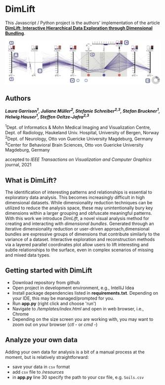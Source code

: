 # DimLift
This Javascript / Python project is the authors' implementation of the article **[DimLift: Interactive Hierarchical Data Exploration through Dimensional Bundling](https://github.com/lauragarrison87/DimLift/blob/master/paper/garrison-2021-dimlift.pdf)**.

![DimLift](/paper/garrison_dimlift.jpg)

## Authors
***Laura Garrison<sup>1</sup>, Juliane Müller<sup>2</sup>, Stefanie Schreiber<sup>2,3</sup>, Stefan Bruckner<sup>1</sup>, Helwig Hauser<sup>1</sup>, Steffen Oeltze-Jafra<sup>2,3</sup>***

<sup>1</sup>Dept. of Informatics \& Mohn Medical Imaging and Visualization Centre, Dept. of Radiology, Haukeland Univ. Hospital, University of Bergen, Norway \
<sup>2</sup>Dept. of Neurology, Otto von Guericke University Magdeburg, Germany\
<sup>3</sup>Center for Behavioral Brain Sciences, Otto von Guericke University Magdeburg, Germany

accepted to _IEEE Transactions on Visualization and Computer Graphics_ journal, 2021

## What is DimLift?
The identification of interesting patterns and relationships is essential to exploratory data analysis. This becomes increasingly difficult in high dimensional datasets. While dimensionality reduction techniques can be utilized to reduce the analysis space, these may unintentionally bury key dimensions within a larger grouping and obfuscate meaningful patterns. With this work we introduce _DimLift_, a novel visual analysis method for creating and interacting with _dimensional bundles_. Generated through an iterative dimensionality reduction or user-driven approach,dimensional bundles are expressive groups of dimensions that contribute similarly to the variance of a dataset. Interactive exploration and reconstruction methods via a layered parallel coordinates plot allow users to lift interesting and subtle relationships to the surface, even in complex scenarios of missing and mixed data types.



## Getting started with DimLift
- Download repository from github
- Open project in development environment, e.g., IntelliJ Idea
- Install package dependencies listed in **requirements.txt**. Depending on your IDE, this may be managed/prompted for you. 
- Run **app.py** (right click and choose 'run')
- Navigate to */templates/index.html* and open in web browser, i.e., Chrome
- Depending on the size screen you are working with, you may want to zoom out on your browser (_ctl -_ or _cmd -_)


## Analyze your own data
Adding your own data for analysis is a bit of a manual process at the moment, but is relatively straightforward:
- save your data in `csv` format
- add `csv` file to */resources*
- in **app.py** line 30 specify the path to your csv file, e.g. `Soils.csv`

